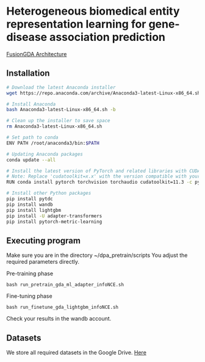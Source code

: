 # Heterogeneous biomedical entity representation learning for gene-disease association prediction

[FusionGDA Architecture](/Figure/FusionGDA.pdf)

## Installation



```bash
# Download the latest Anaconda installer
wget https://repo.anaconda.com/archive/Anaconda3-latest-Linux-x86_64.sh

# Install Anaconda
bash Anaconda3-latest-Linux-x86_64.sh -b

# Clean up the installer to save space
rm Anaconda3-latest-Linux-x86_64.sh

# Set path to conda
ENV PATH /root/anaconda3/bin:$PATH

# Updating Anaconda packages
conda update --all

# Install the latest version of PyTorch and related libraries with CUDA support
# Note: Replace 'cudatoolkit=x.x' with the version compatible with your CUDA version
RUN conda install pytorch torchvision torchaudio cudatoolkit=11.3 -c pytorch

# Install other Python packages
pip install pytdc
pip install wandb
pip install lightgbm
pip install -U adapter-transformers
pip install pytorch-metric-learning
```

## Executing program

Make sure you are in the directory ~/dpa_pretrain/scripts
You adjust the required parameters directly.

Pre-training phase
```
bash run_pretrain_gda_ml_adapter_infoNCE.sh
```
Fine-tuning phase
```
bash run_finetune_gda_lightgbm_infoNCE.sh
```
Check your results in the wandb account.

## Datasets

We store all required datasets in the Google Drive. [Here](https://drive.google.com/file/d/16O090S73EMqhhGfgwBiuTgz0zX1QY8Es/view?usp=sharing)





